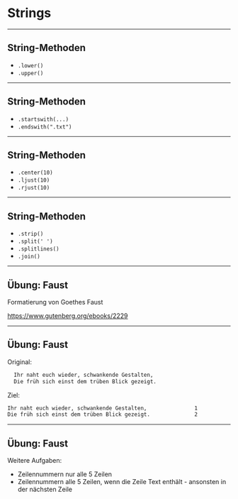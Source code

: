 # Strings

---

## String-Methoden

- `.lower()`
- `.upper()`

---

## String-Methoden

- `.startswith(...)`
- `.endswith(".txt")`

---

## String-Methoden

- `.center(10)`
- `.ljust(10)`
- `.rjust(10)`

---

## String-Methoden

- `.strip()`
- `.split(' ')`
- `.splitlines()`
- `.join()`

---

## Übung: Faust

Formatierung von Goethes Faust

https://www.gutenberg.org/ebooks/2229

---

## Übung: Faust

Original:

```txt
  Ihr naht euch wieder, schwankende Gestalten,
  Die früh sich einst dem trüben Blick gezeigt.
```

Ziel:

```txt
Ihr naht euch wieder, schwankende Gestalten,               1
Die früh sich einst dem trüben Blick gezeigt.              2
```

---

## Übung: Faust

Weitere Aufgaben:

- Zeilennummern nur alle 5 Zeilen
- Zeilennummern alle 5 Zeilen, wenn die Zeile Text enthält - ansonsten in der nächsten Zeile
